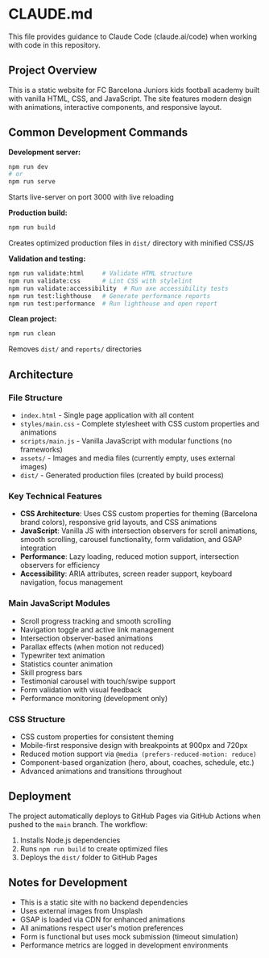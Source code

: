 # CLAUDE.md

This file provides guidance to Claude Code (claude.ai/code) when working with code in this repository.

## Project Overview

This is a static website for FC Barcelona Juniors kids football academy built with vanilla HTML, CSS, and JavaScript. The site features modern design with animations, interactive components, and responsive layout.

## Common Development Commands

**Development server:**
```bash
npm run dev
# or
npm run serve
```
Starts live-server on port 3000 with live reloading

**Production build:**
```bash
npm run build
```
Creates optimized production files in `dist/` directory with minified CSS/JS

**Validation and testing:**
```bash
npm run validate:html     # Validate HTML structure
npm run validate:css      # Lint CSS with stylelint
npm run validate:accessibility  # Run axe accessibility tests
npm run test:lighthouse   # Generate performance reports
npm run test:performance  # Run lighthouse and open report
```

**Clean project:**
```bash
npm run clean
```
Removes `dist/` and `reports/` directories

## Architecture

### File Structure
- `index.html` - Single page application with all content
- `styles/main.css` - Complete stylesheet with CSS custom properties and animations
- `scripts/main.js` - Vanilla JavaScript with modular functions (no frameworks)
- `assets/` - Images and media files (currently empty, uses external images)
- `dist/` - Generated production files (created by build process)

### Key Technical Features
- **CSS Architecture**: Uses CSS custom properties for theming (Barcelona brand colors), responsive grid layouts, and CSS animations
- **JavaScript**: Vanilla JS with intersection observers for scroll animations, smooth scrolling, carousel functionality, form validation, and GSAP integration
- **Performance**: Lazy loading, reduced motion support, intersection observers for efficiency
- **Accessibility**: ARIA attributes, screen reader support, keyboard navigation, focus management

### Main JavaScript Modules
- Scroll progress tracking and smooth scrolling
- Navigation toggle and active link management
- Intersection observer-based animations
- Parallax effects (when motion not reduced)
- Typewriter text animation
- Statistics counter animation
- Skill progress bars
- Testimonial carousel with touch/swipe support
- Form validation with visual feedback
- Performance monitoring (development only)

### CSS Structure
- CSS custom properties for consistent theming
- Mobile-first responsive design with breakpoints at 900px and 720px
- Reduced motion support via `@media (prefers-reduced-motion: reduce)`
- Component-based organization (hero, about, coaches, schedule, etc.)
- Advanced animations and transitions throughout

## Deployment

The project automatically deploys to GitHub Pages via GitHub Actions when pushed to the `main` branch. The workflow:
1. Installs Node.js dependencies
2. Runs `npm run build` to create optimized files
3. Deploys the `dist/` folder to GitHub Pages

## Notes for Development

- This is a static site with no backend dependencies
- Uses external images from Unsplash
- GSAP is loaded via CDN for enhanced animations
- All animations respect user's motion preferences
- Form is functional but uses mock submission (timeout simulation)
- Performance metrics are logged in development environments